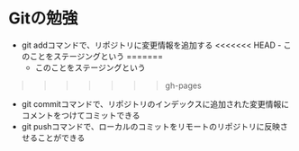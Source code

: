 # Gitの勉強
- git addコマンドで、リポジトリに変更情報を追加する
<<<<<<< HEAD
        - このことをステージングという
=======
	- このことをステージングという
>>>>>>> gh-pages
- git commitコマンドで、リポジトリのインデックスに追加された変更情報にコメントをつけてコミットできる
- git pushコマンドで、ローカルのコミットをリモートのリポジトリに反映させることができる
